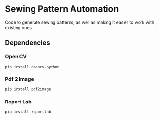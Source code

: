 # Sewing Pattern Automation
Code to generate sewing patterns, as well as making it easier to work with existing ones

## Dependencies

### Open CV
```bash
pip install opencv-python
```

### Pdf 2 Image
```bash
pip install pdf2image
```

### Report Lab
```bash
pip install reportlab
```

